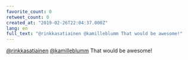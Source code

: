 ```yaml
---
favorite_count: 0
retweet_count: 0
created_at: "2019-02-26T22:04:37.000Z"
lang: en
full_text: "@rinkkasatiainen @kamilleblumm That would be awesome!"
---
```


[@rinkkasatiainen](https://twitter.com/rinkkasatiainen)
[@kamilleblumm](https://twitter.com/kamilleblumm) That would be awesome!
